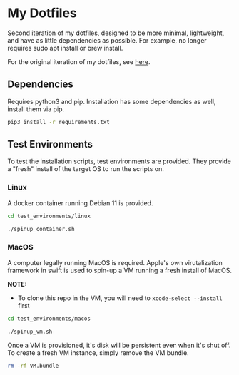 # My Dotfiles

Second iteration of my dotfiles, designed to be more minimal, lightweight, and have
as little dependencies as possible. For example, no longer requires sudo apt install
or brew install.

For the original iteration of my dotfiles, see [here](https://github.com/RyanJMah/dotfiles).

## Dependencies

Requires python3 and pip. Installation has some dependencies as well,
install them via pip.

```bash
pip3 install -r requirements.txt
```

## Test Environments

To test the installation scripts, test environments are provided. They
provide a "fresh" install of the target OS to run the scripts on.

### Linux

A docker container running Debian 11 is provided.

```bash
cd test_environments/linux

./spinup_container.sh
```

### MacOS

A computer legally running MacOS is required. Apple's own virutalization
framework in swift is used to spin-up a VM running a fresh install of MacOS.

**NOTE:**
* To clone this repo in the VM, you will need to `xcode-select --install` first

```bash
cd test_environments/macos

./spinup_vm.sh
```

Once a VM is provisioned, it's disk will be persistent even when it's shut off.
To create a fresh VM instance, simply remove the VM bundle.

```bash
rm -rf VM.bundle
```
